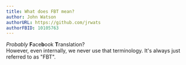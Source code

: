 ```yaml
---
title: What does FBT mean?
author: John Watson
authorURL: https://github.com/jrwats
authorFBID: 10105763
---
```

*Probably* **F**ace**b**ook **T**ranslation?  
However, even internally, we never use that terminology.  It's always just referred
to as "FBT".
